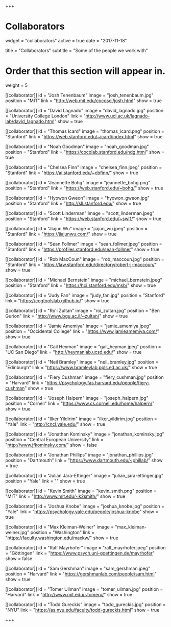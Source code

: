 +++
# Collaborators
widget = "collaborators"
active = true
date = "2017-11-18"

title = "Collaborators"
subtitle = "Some of the people we work with"

# Order that this section will appear in.
weight = 5

[[collaborator]]
	id = "Josh Tenenbaum"
	image = "josh_tenenbaum.jpg"
	position = "MIT"
	link = "http://web.mit.edu/cocosci/josh.html"
	show = true

[[collaborator]]
	id = "David Lagnado"
	image = "david_lagnado.jpg"
	position = "University College London"
	link = "http://www.ucl.ac.uk/lagnado-lab/david_lagnado.html"
	show = true

[[collaborator]]
	id = "Thomas Icard"
	image = "thomas_icard.png"
	position = "Stanford"
	link = "https://web.stanford.edu/~icard/index.html"
	show = true

[[collaborator]]
	id = "Noah Goodman"
	image = "noah_goodman.jpg"
	position = "Stanford"
	link = "https://cocolab.stanford.edu/ndg.html"
	show = true

[[collaborator]]
	id = "Chelsea Finn"
	image = "chelsea_finn.jpeg"
	position = "Stanford"
	link = "https://ai.stanford.edu/~cbfinn/"
	show = true	

[[collaborator]]
	id = "Jeannette Bohg"
	image = "jeannette_bohg.png"
	position = "Stanford"
	link = "https://web.stanford.edu/~bohg/"
	show = true		

[[collaborator]]
	id = "Hyowon Gweon"
	image = "hyowon_gweon.jpg"
	position = "Stanford"
	link = "http://sll.stanford.edu/"
	show = true

[[collaborator]]
	id = "Scott Linderman"
	image = "scott_linderman.jpeg"
	position = "Stanford"
	link = "https://web.stanford.edu/~swl1/"
	show = true	

[[collaborator]]
	id = "Jiajun Wu"
	image = "jiajun_wu.jpeg"
	position = "Stanford"
	link = "https://jiajunwu.com/"
	show = true

[[collaborator]]
	id = "Sean Follmer"
	image = "sean_follmer.jpeg"
	position = "Stanford"
	link = "https://profiles.stanford.edu/sean-follmer"
	show = true

[[collaborator]]
	id = "Rob MacCoun"
	image = "rob_maccoun.jpg"
	position = "Stanford"
	link = "https://law.stanford.edu/directory/robert-j-maccoun/"
	show = true

[[collaborator]]
	id = "Michael Bernstein"
	image = "michael_bernstein.jpeg"
	position = "Stanford"
	link = "https://hci.stanford.edu/msb/"
	show = true

[[collaborator]]
	id = "Judy Fan"
	image = "judy_fan.jpg"
	position = "Stanford"
	link = "https://cogtoolslab.github.io/"
	show = true

[[collaborator]]
	id = "Ro'i Zultan"
	image = "roi_zultan.jpg"
	position = "Ben Gurion"
	link = "http://www.bgu.ac.il/~zultan/"
	show = true

[[collaborator]]
	id = "Jamie Amemiya"
	image = "jamie_amemiya.jpeg"
	position = "Occidental College"
	link = "https://www.jamieamemiya.com/"
	show = true

[[collaborator]]
	id = "Gail Heyman"
	image = "gail_heyman.jpeg"
	position = "UC San Diego"
	link = "http://heymanlab.ucsd.edu/"
	show = true		

[[collaborator]]
	id = "Neil Bramley"
	image = "neil_bramley.jpg"
	position = "Edinburgh"
	link = "https://www.bramleylab.ppls.ed.ac.uk/"
	show = true

[[collaborator]]
	id = "Fiery Cushman"
	image = "fiery_cushman.jpg"
	position = "Harvard"
	link = "https://psychology.fas.harvard.edu/people/fiery-cushman"
	show = true

[[collaborator]]
	id = "Joseph Halpern"
	image = "joseph_halpern.jpg"
	position = "Cornell"
	link = "https://www.cs.cornell.edu/home/halpern/"
	show = true

[[collaborator]]
	id = "Ilker Yildirim"
	image = "ilker_yildirim.jpg"
	position = "Yale"
	link = "http://cncl.yale.edu/"
	show = true

[[collaborator]]
	id = "Jonathan Kominsky"
	image = "jonathan_kominsky.jpg"
	position = "Central European University"
	link = "http://www.jfkominsky.com/"
	show = false

[[collaborator]]
	id = "Jonathan Phillips"
	image = "jonathan_phillips.jpg"
	position = "Dartmouth"
	link = "https://www.dartmouth.edu/~phillab/"
	show = true

[[collaborator]]
	id = "Julian Jara-Ettinger"
	image = "julian_jara-ettinger.jpg"
	position = "Yale"
	link = ""
	show = true

[[collaborator]]
	id = "Kevin Smith"
	image = "kevin_smith.png"
	position = "MIT"
	link = "http://www.mit.edu/~k2smith/"
	show = true

[[collaborator]]
	id = "Joshua Knobe"
	image = "joshua_knobe.jpg"
	position = "Yale"
	link = "https://psychology.yale.edu/people/joshua-knobe"
	show = true

[[collaborator]]
	id = "Max Kleiman-Weiner"
	image = "max_kleiman-weiner.jpg"
	position = "Washington"
	link = "https://faculty.washington.edu/maxkw/"
	show = true

[[collaborator]]
	id = "Ralf Mayrhofer"
	image = "ralf_mayrhofer.jpeg"
	position = "Göttingen"
	link = "https://www.psych.uni-goettingen.de/mayrhofer"
	show = false

[[collaborator]]
	id = "Sam Gershman"
	image = "sam_gershman.jpeg"
	position = "Harvard"
	link = "https://gershmanlab.com/people/sam.html"
	show = true

[[collaborator]]
	id = "Tomer Ullman"
	image = "tomer_ullman.jpg"
	position = "Harvard"
	link = "http://www.mit.edu/~tomeru/"
	show = true

[[collaborator]]
	id = "Todd Gureckis"
	image = "todd_gureckis.jpg"
	position = "NYU"
	link = "https://as.nyu.edu/faculty/todd-gureckis.html"
	show = true


+++
